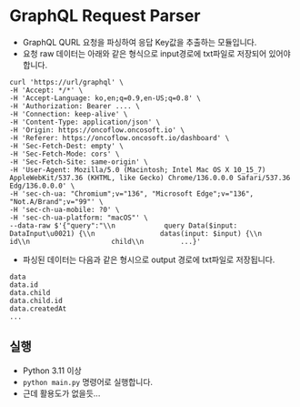 # GraphQL Request Parser
- GraphQL QURL 요청을 파싱하여 응답 Key값을 추출하는 모듈입니다.
- 요청 raw 데이터는 아래와 같은 형식으로 input경로에 txt파일로 저장되어 있어야 합니다.
```text
curl 'https://url/graphql' \
-H 'Accept: */*' \
-H 'Accept-Language: ko,en;q=0.9,en-US;q=0.8' \
-H 'Authorization: Bearer .... \
-H 'Connection: keep-alive' \
-H 'Content-Type: application/json' \
-H 'Origin: https://oncoflow.oncosoft.io' \
-H 'Referer: https://oncoflow.oncosoft.io/dashboard' \
-H 'Sec-Fetch-Dest: empty' \
-H 'Sec-Fetch-Mode: cors' \
-H 'Sec-Fetch-Site: same-origin' \
-H 'User-Agent: Mozilla/5.0 (Macintosh; Intel Mac OS X 10_15_7) AppleWebKit/537.36 (KHTML, like Gecko) Chrome/136.0.0.0 Safari/537.36 Edg/136.0.0.0' \
-H 'sec-ch-ua: "Chromium";v="136", "Microsoft Edge";v="136", "Not.A/Brand";v="99"' \
-H 'sec-ch-ua-mobile: ?0' \
-H 'sec-ch-ua-platform: "macOS"' \
--data-raw $'{"query":"\\n            query Data($input: DataInput\u0021) {\\n                datas(input: $input) {\\n                    id\\n                    child\\n         ...}'
```
- 파싱된 데이터는 다음과 같은 형시으로 output 경로에 txt파일로 저장됩니다.
```text
data
data.id
data.child
data.child.id
data.createdAt
...
```

## 실행
- Python 3.11 이상
- `python main.py` 명령어로 실행합니다.
- 근데 활용도가 없을듯...
